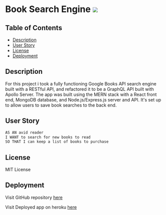 # Book Search Engine ![](https://img.shields.io/badge/MIT-License-green)

## Table of Contents

- [Description](#description)
- [User Story](#user-story)
- [License](#license)
- [Deployment](#deployment)

## Description

For this project i took a fully functioning Google Books API search engine built with a RESTful API, and refactored it to be a GraphQL API built with Apollo Server. The app was built using the MERN stack with a React front end, MongoDB database, and Node.js/Express.js server and API. It's set up to allow users to save book searches to the back end.

## User Story

```md
AS AN avid reader
I WANT to search for new books to read
SO THAT I can keep a list of books to purchase
```

## License

MIT License

## Deployment

Visit GitHub repository [here](https://github.com/Mkn01/book-search-engine/tree/dev)

Visit Deployed app on heroku [here]()
